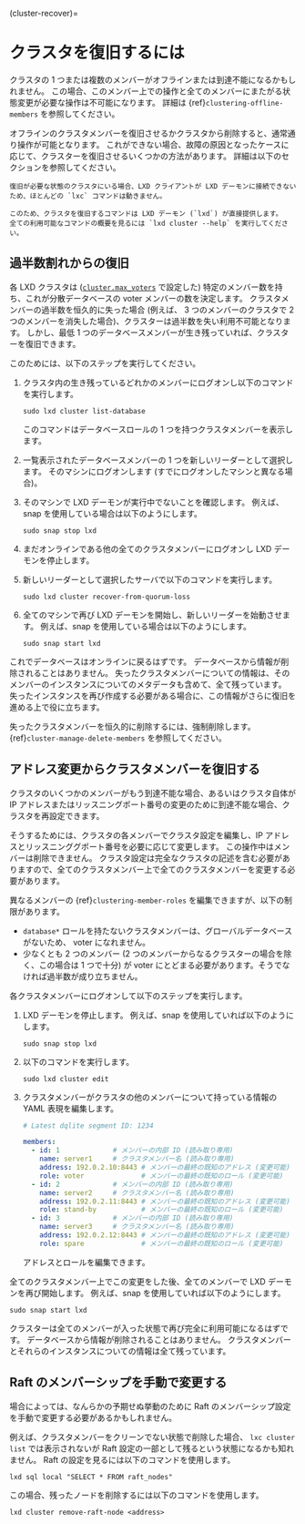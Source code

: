 (cluster-recover)=
# クラスタを復旧するには

クラスタの 1 つまたは複数のメンバーがオフラインまたは到達不能になるかもしれません。
この場合、このメンバー上での操作と全てのメンバーにまたがる状態変更が必要な操作は不可能になります。
詳細は {ref}`clustering-offline-members` を参照してください。

オフラインのクラスタメンバーを復旧させるかクラスタから削除すると、通常通り操作が可能となります。
これができない場合、故障の原因となったケースに応じて、クラスターを復旧させるいくつかの方法があります。
詳細は以下のセクションを参照してください。

```{note}
復旧が必要な状態のクラスタにいる場合、LXD クライアントが LXD デーモンに接続できないため、ほとんどの `lxc` コマンドは動きません。

このため、クラスタを復旧するコマンドは LXD デーモン (`lxd`) が直接提供します。
全ての利用可能なコマンドの概要を見るには `lxd cluster --help` を実行してください。
```

## 過半数割れからの復旧

各 LXD クラスタは ([`cluster.max_voters`](server) で設定した) 特定のメンバー数を持ち、これが分散データベースの voter メンバーの数を決定します。
クラスタメンバーの過半数を恒久的に失った場合 (例えば、 3 つのメンバーのクラスタで 2 つのメンバーを消失した場合)、クラスターは過半数を失い利用不可能となります。
しかし、最低 1 つのデータベースメンバーが生き残っていれば、クラスターを復旧できます。

このためには、以下のステップを実行してください。

1. クラスタ内の生き残っているどれかのメンバーにログオンし以下のコマンドを実行します。

       sudo lxd cluster list-database

   このコマンドはデータベースロールの 1 つを持つクラスタメンバーを表示します。
1. 一覧表示されたデータベースメンバーの 1 つを新しいリーダーとして選択します。
   そのマシンにログオンします (すでにログオンしたマシンと異なる場合)。
1. そのマシンで LXD デーモンが実行中でないことを確認します。
   例えば、snap を使用している場合は以下のようにします。

       sudo snap stop lxd

1. まだオンラインである他の全てのクラスタメンバーにログオンし LXD デーモンを停止します。
1. 新しいリーダーとして選択したサーバで以下のコマンドを実行します。

       sudo lxd cluster recover-from-quorum-loss

1. 全てのマシンで再び LXD デーモンを開始し、新しいリーダーを始動させます。
   例えば、snap を使用している場合は以下のようにします。

       sudo snap start lxd

これでデータベースはオンラインに戻るはずです。
データベースから情報が削除されることはありません。
失ったクラスタメンバーについての情報は、そのメンバーのインスタンスについてのメタデータも含めて、全て残っています。
失ったインスタンスを再び作成する必要がある場合に、この情報がさらに復旧を進める上で役に立ちます。

失ったクラスタメンバーを恒久的に削除するには、強制削除します。
{ref}`cluster-manage-delete-members` を参照してください。

## アドレス変更からクラスタメンバーを復旧する

クラスタのいくつかのメンバーがもう到達不能な場合、あるいはクラスタ自体が IP アドレスまたはリッスニングポート番号の変更のために到達不能な場合、クラスタを再設定できます。

そうするためには、クラスタの各メンバーでクラスタ設定を編集し、IP アドレスとリッスニンググポート番号を必要に応じて変更します。
この操作中はメンバーは削除できません。
クラスタ設定は完全なクラスタの記述を含む必要がありますので、全てのクラスタメンバー上で全てのクラスタメンバーを変更する必要があります。

異なるメンバーの {ref}`clustering-member-roles` を編集できますが、以下の制限があります。

- `database*` ロールを持たないクラスタメンバーは、グローバルデータベースがないため、 voter になれません。
- 少なくとも 2 つのメンバー (2 つのメンバーからなるクラスターの場合を除く、この場合は 1 つで十分) が voter にとどまる必要があります。そうでなければ過半数が成り立ちません。

各クラスタメンバーにログオンして以下のステップを実行します。

1. LXD デーモンを停止します。
   例えば、snap を使用していれば以下のようにします。

       sudo snap stop lxd

1. 以下のコマンドを実行します。

       sudo lxd cluster edit

1. クラスタメンバーがクラスタの他のメンバーについて持っている情報の YAML 表現を編集します。

   ```yaml
   # Latest dqlite segment ID: 1234

   members:
     - id: 1             # メンバーの内部 ID (読み取り専用)
       name: server1     # クラスタメンバー名 (読み取り専用)
       address: 192.0.2.10:8443 # メンバーの最終の既知のアドレス (変更可能)
       role: voter              # メンバーの最終の既知のロール (変更可能)
     - id: 2             # メンバーの内部 ID (読み取り専用)
       name: server2     # クラスタメンバー名 (読み取り専用)
       address: 192.0.2.11:8443 # メンバーの最終の既知のアドレス (変更可能)
       role: stand-by           # メンバーの最終の既知のロール (変更可能)
     - id: 3             # メンバーの内部 ID (読み取り専用)
       name: server3     # クラスタメンバー名 (読み取り専用)
       address: 192.0.2.12:8443 # メンバーの最終の既知のアドレス (変更可能)
       role: spare              # メンバーの最終の既知のロール (変更可能)
   ```

   アドレスとロールを編集できます。

全てのクラスタメンバー上でこの変更をした後、全てのメンバーで LXD デーモンを再び開始します。
例えば、snap を使用していれば以下のようにします。

    sudo snap start lxd

クラスターは全てのメンバーが入った状態で再び完全に利用可能になるはずです。
データベースから情報が削除されることはありません。
クラスタメンバーとそれらのインスタンスについての情報は全て残っています。

## Raft のメンバーシップを手動で変更する

場合によっては、なんらかの予期せぬ挙動のために Raft のメンバーシップ設定を手動で変更する必要があるかもしれません。

例えば、クラスタメンバーをクリーンでない状態で削除した場合、 `lxc cluster list` では表示されないが Raft 設定の一部として残るという状態になるかも知れません。
Raft の設定を見るには以下のコマンドを使用します。

    lxd sql local "SELECT * FROM raft_nodes"

この場合、残ったノードを削除するには以下のコマンドを使用します。

    lxd cluster remove-raft-node <address>

